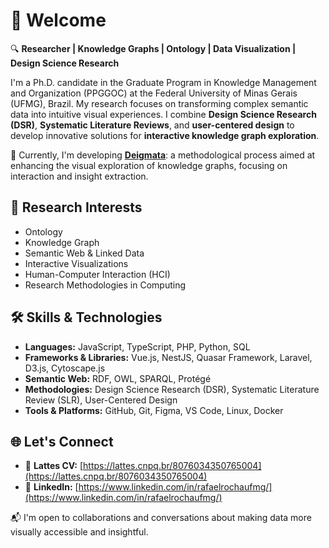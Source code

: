 # 👋 Welcome

🔍 **Researcher | Knowledge Graphs | Ontology | Data Visualization | Design Science Research**

I'm a Ph.D. candidate in the Graduate Program in Knowledge Management and Organization (PPGGOC) at the Federal University of Minas Gerais (UFMG), Brazil. My research focuses on transforming complex semantic data into intuitive visual experiences. I combine **Design Science Research (DSR)**, **Systematic Literature Reviews**, and **user-centered design** to develop innovative solutions for **interactive knowledge graph exploration**.

🚀 Currently, I'm developing [**Deigmata**](https://github.com/rafaro/Deigmata): a methodological process aimed at enhancing the visual exploration of knowledge graphs, focusing on interaction and insight extraction.

## 🧠 Research Interests
- Ontology
- Knowledge Graph
- Semantic Web & Linked Data  
- Interactive Visualizations  
- Human-Computer Interaction (HCI)  
- Research Methodologies in Computing

## 🛠️ Skills & Technologies
- **Languages:** JavaScript, TypeScript, PHP, Python, SQL
- **Frameworks & Libraries:** Vue.js, NestJS, Quasar Framework, Laravel, D3.js, Cytoscape.js
- **Semantic Web:** RDF, OWL, SPARQL, Protégé
- **Methodologies:** Design Science Research (DSR), Systematic Literature Review (SLR), User-Centered Design
- **Tools & Platforms:** GitHub, Git, Figma, VS Code, Linux, Docker

## 🌐 Let's Connect
- 📎 **Lattes CV:** [https://lattes.cnpq.br/8076034350765004](https://lattes.cnpq.br/8076034350765004)  
- 🔗 **LinkedIn:** [https://www.linkedin.com/in/rafaelrochaufmg/](https://www.linkedin.com/in/rafaelrochaufmg/)

📬 I'm open to collaborations and conversations about making data more visually accessible and insightful.
